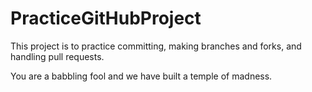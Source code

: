 # PracticeGitHubProject
This project is to practice committing, making branches and forks, and handling pull requests.

You are a babbling fool and we have built a temple of madness.